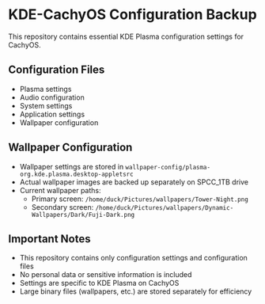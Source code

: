# KDE-CachyOS Configuration Backup

This repository contains essential KDE Plasma configuration settings for CachyOS.

## Configuration Files
- Plasma settings
- Audio configuration
- System settings
- Application settings
- Wallpaper configuration

## Wallpaper Configuration
- Wallpaper settings are stored in `wallpaper-config/plasma-org.kde.plasma.desktop-appletsrc`
- Actual wallpaper images are backed up separately on SPCC_1TB drive
- Current wallpaper paths:
  - Primary screen: `/home/duck/Pictures/wallpapers/Tower-Night.png`
  - Secondary screen: `/home/duck/Pictures/wallpapers/Dynamic-Wallpapers/Dark/Fuji-Dark.png`

## Important Notes
- This repository contains only configuration settings and configuration files
- No personal data or sensitive information is included
- Settings are specific to KDE Plasma on CachyOS
- Large binary files (wallpapers, etc.) are stored separately for efficiency
